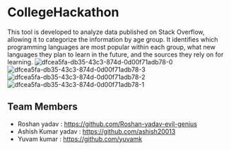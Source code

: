 # CollegeHackathon
This tool is developed to analyze data published on Stack Overflow, allowing it to categorize the information by age group. It identifies which programming languages are most popular within each group, what new languages they plan to learn in the future, and the sources they rely on for learning.
![dfcea5fa-db35-43c3-874d-0d00f71adb78-0](https://github.com/user-attachments/assets/cf724e63-07b9-4364-bfc5-bb4b6e8dc212)
![dfcea5fa-db35-43c3-874d-0d00f71adb78-3](https://github.com/user-attachments/assets/d869f66b-2f38-49f8-838d-400307209277)
![dfcea5fa-db35-43c3-874d-0d00f71adb78-2](https://github.com/user-attachments/assets/6d8afe8f-32fc-4f80-9c5d-fc243a2a1b33)
![dfcea5fa-db35-43c3-874d-0d00f71adb78-1](https://github.com/user-attachments/assets/e3b7bc29-51fc-49dd-8171-5767d4188b00)



## Team Members

- Roshan yadav : https://github.com/Roshan-yadav-evil-genius
- Ashish Kumar yadav : https://github.com/ashish20013
- Yuvam kumar : https://github.com/yuvamk
